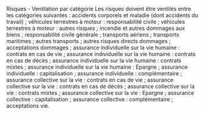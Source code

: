 Risques - Ventilation par catégorie
Les risques doivent être ventilés entre les catégories suivantes :
accidents corporels et maladie (dont accidents du travail) ;
véhicules terrestres à moteur : responsabilité civile ;
véhicules terrestres à moteur : autres risques ;
incendie et autres dommages aux biens ;
responsabilité civile générale ;
transports aériens ;
transports maritimes ;
autres transports ;
autres risques directs dommages ;
acceptations dommages ;
assurance individuelle sur la vie humaine : contrats en cas de vie ;
assurance individuelle sur la vie humaine : contrats en cas de décès ;
assurance individuelle sur la vie humaine : contrats mixtes ;
assurance individuelle sur la vie humaine : Epargne ;
assurance individuelle : capitalisation ;
assurance individuelle : complémentaire ;
assurance collective sur la vie : contrats en cas de vie ;
assurance collective sur la vie : contrats en cas de décès ;
assurance collective sur la vie : contrats mixtes ;
assurance collective sur la vie : Epargne ;
assurance collective : capitalisation ;
assurance collective : complémentaire ;
acceptations vie.